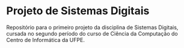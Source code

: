 ﻿  # Projeto de Sistemas Digitais
Repositório para o primeiro projeto da disciplina de Sistemas Digitais, cursada no segundo período do curso de Ciência da Computação do Centro de Informática da UFPE.
